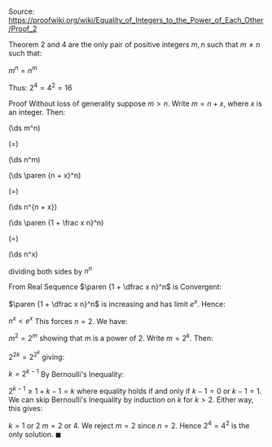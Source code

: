 # 

Source: https://proofwiki.org/wiki/Equality_of_Integers_to_the_Power_of_Each_Other/Proof_2

Theorem
$2$ and $4$ are the only pair of positive integers $m, n$ such that $m \ne n$ such that:

$m^n = n^m$

Thus:
$2^4 = 4^2 = 16$


Proof
Without loss of generality suppose $m > n$.
Write $m = n + x$, where $x$ is an integer.
Then:














\(\ds m^n\)

\(=\)







\(\ds n^m\)




















\(\ds \paren {n + x}^n\)

\(=\)







\(\ds n^{n + x}\)




















\(\ds \paren {1 + \frac x n}^n\)

\(=\)







\(\ds n^x\)





dividing both sides by $n^n$



From Real Sequence $\paren {1 + \dfrac x n}^n$ is Convergent:

$\paren {1 + \dfrac x n}^n$ is increasing and has limit $e^x$.
Hence:

$n^x < e^x$
This forces $n = 2$.
We have:

$m^2 = 2^m$
showing that $m$ is a power of $2$.
Write $m = 2^k$. 
Then:

$2^{2 k} = 2^{2^k}$
giving:

$k = 2^{k - 1}$
By Bernoulli's Inequality:

$2^{k - 1} \ge 1 + k - 1 = k$
where equality holds if and only if $k - 1 = 0$ or $k - 1 = 1$.
We can skip Bernoulli's Inequality by induction on $k$ for $k > 2$.
Either way, this gives:

$k = 1$ or $2$
$m = 2$ or $4$.
We reject $m = 2$ since $n = 2$.
Hence $2^4 = 4^2$ is the only solution.
$\blacksquare$





